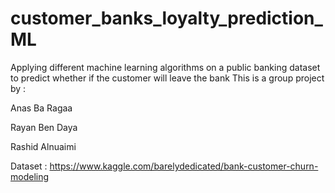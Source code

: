 # customer_banks_loyalty_prediction_ML
Applying different machine learning algorithms on a public banking dataset to predict whether if the customer will leave the bank
This is a group project by  :

Anas Ba Ragaa

Rayan Ben Daya 

Rashid Alnuaimi  

Dataset : https://www.kaggle.com/barelydedicated/bank-customer-churn-modeling
